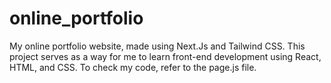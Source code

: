 # online_portfolio
My online portfolio website, made using Next.Js and Tailwind CSS. This project serves as a way for me to 
learn front-end development using React, HTML, and CSS.
To check my code, refer to the page.js file.
